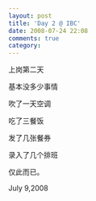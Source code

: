 ```yaml
---
layout: post
title: 'Day 2 @ IBC'
date: 2008-07-24 22:08
comments: true
category: 
---
```

    

上岗第二天

基本没多少事情

吹了一天空调

吃了三餐饭

发了几张餐券

录入了几个排班

仅此而已。

July 9,2008
